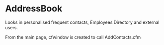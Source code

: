AddressBook
===========

Looks in personalised frequent contacts, Employees Directory and external users.

From the main page, cfwindow is created to call AddContacts.cfm
